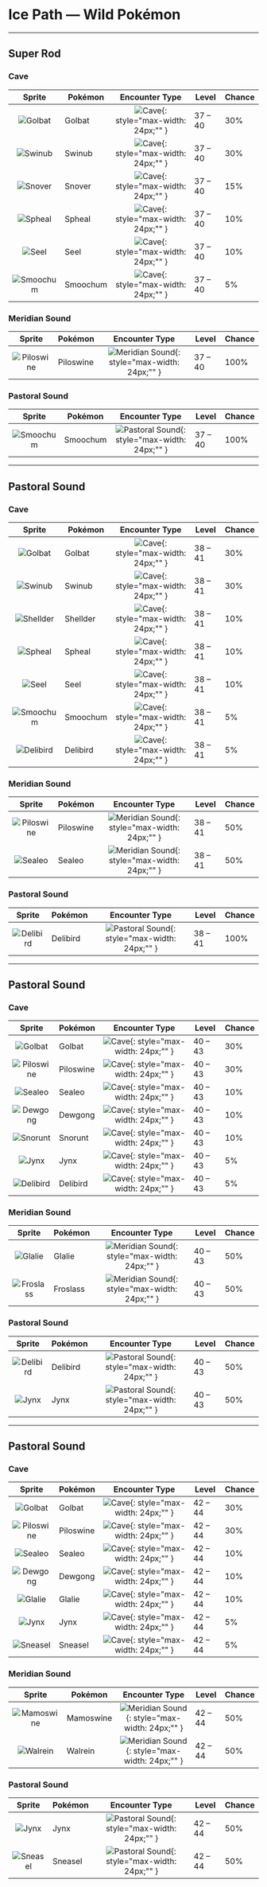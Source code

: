# Ice Path — Wild Pokémon

---

## Super Rod

### Cave

| Sprite | Pokémon | Encounter Type | Level | Chance |
|:------:|---------|:--------------:|-------|--------|
| ![Golbat](../../assets/sprites/golbat/front.gif "Golbat: It can drink more than 10 ounces of blood at once. If it has too much, it gets heavy and flies clumsily.") | Golbat | ![Cave](../../assets/encounter_types/cave.png "Cave"){: style="max-width: 24px;"" } | 37 – 40 | 30% |
| ![Swinub](../../assets/sprites/swinub/front.gif "Swinub: If it smells something enticing, it dashes off headlong to find the source of the aroma.") | Swinub | ![Cave](../../assets/encounter_types/cave.png "Cave"){: style="max-width: 24px;"" } | 37 – 40 | 30% |
| ![Snover](../../assets/sprites/snover/front.gif "Snover: During cold seasons, it migrates to the mountain’s lower reaches. It returns to the snow-covered summit in the spring.") | Snover | ![Cave](../../assets/encounter_types/cave.png "Cave"){: style="max-width: 24px;"" } | 37 – 40 | 15% |
| ![Spheal](../../assets/sprites/spheal/front.gif "Spheal: It crosses the oceans by rolling itself on drifting ice. Fluffy fur keeps it warm when the temperature is below freezing.") | Spheal | ![Cave](../../assets/encounter_types/cave.png "Cave"){: style="max-width: 24px;"" } | 37 – 40 | 10% |
| ![Seel](../../assets/sprites/seel/front.gif "Seel: In daytime, it is often found asleep on the seabed in shallow waters. Its nostrils close while it swims.") | Seel | ![Cave](../../assets/encounter_types/cave.png "Cave"){: style="max-width: 24px;"" } | 37 – 40 | 10% |
| ![Smoochum](../../assets/sprites/smoochum/front.gif "Smoochum: It always rocks its head slowly backwards and forwards as if it is trying to kiss someone.") | Smoochum | ![Cave](../../assets/encounter_types/cave.png "Cave"){: style="max-width: 24px;"" } | 37 – 40 | 5% |

### Meridian Sound

| Sprite | Pokémon | Encounter Type | Level | Chance |
|:------:|---------|:--------------:|-------|--------|
| ![Piloswine](../../assets/sprites/piloswine/front.gif "Piloswine: If it charges at an enemy, the hairs on its back stand up straight. It is very sensitive to sound.") | Piloswine | ![Meridian Sound](../../assets/encounter_types/meridian_sound.png "Meridian Sound"){: style="max-width: 24px;"" } | 37 – 40 | 100% |

### Pastoral Sound

| Sprite | Pokémon | Encounter Type | Level | Chance |
|:------:|---------|:--------------:|-------|--------|
| ![Smoochum](../../assets/sprites/smoochum/front.gif "Smoochum: It always rocks its head slowly backwards and forwards as if it is trying to kiss someone.") | Smoochum | ![Pastoral Sound](../../assets/encounter_types/pastoral_sound.png "Pastoral Sound"){: style="max-width: 24px;"" } | 37 – 40 | 100% |

---

## Pastoral Sound

### Cave

| Sprite | Pokémon | Encounter Type | Level | Chance |
|:------:|---------|:--------------:|-------|--------|
| ![Golbat](../../assets/sprites/golbat/front.gif "Golbat: It can drink more than 10 ounces of blood at once. If it has too much, it gets heavy and flies clumsily.") | Golbat | ![Cave](../../assets/encounter_types/cave.png "Cave"){: style="max-width: 24px;"" } | 38 – 41 | 30% |
| ![Swinub](../../assets/sprites/swinub/front.gif "Swinub: If it smells something enticing, it dashes off headlong to find the source of the aroma.") | Swinub | ![Cave](../../assets/encounter_types/cave.png "Cave"){: style="max-width: 24px;"" } | 38 – 41 | 30% |
| ![Shellder](../../assets/sprites/shellder/front.gif "Shellder: Grains of sand trapped in its shells mix with its body fluids to form beautiful pearls.") | Shellder | ![Cave](../../assets/encounter_types/cave.png "Cave"){: style="max-width: 24px;"" } | 38 – 41 | 10% |
| ![Spheal](../../assets/sprites/spheal/front.gif "Spheal: It crosses the oceans by rolling itself on drifting ice. Fluffy fur keeps it warm when the temperature is below freezing.") | Spheal | ![Cave](../../assets/encounter_types/cave.png "Cave"){: style="max-width: 24px;"" } | 38 – 41 | 10% |
| ![Seel](../../assets/sprites/seel/front.gif "Seel: In daytime, it is often found asleep on the seabed in shallow waters. Its nostrils close while it swims.") | Seel | ![Cave](../../assets/encounter_types/cave.png "Cave"){: style="max-width: 24px;"" } | 38 – 41 | 10% |
| ![Smoochum](../../assets/sprites/smoochum/front.gif "Smoochum: It always rocks its head slowly backwards and forwards as if it is trying to kiss someone.") | Smoochum | ![Cave](../../assets/encounter_types/cave.png "Cave"){: style="max-width: 24px;"" } | 38 – 41 | 5% |
| ![Delibird](../../assets/sprites/delibird/front.gif "Delibird: It nests at the edge of sharp cliffs. It spends all day carrying food to its awaiting chicks.") | Delibird | ![Cave](../../assets/encounter_types/cave.png "Cave"){: style="max-width: 24px;"" } | 38 – 41 | 5% |

### Meridian Sound

| Sprite | Pokémon | Encounter Type | Level | Chance |
|:------:|---------|:--------------:|-------|--------|
| ![Piloswine](../../assets/sprites/piloswine/front.gif "Piloswine: If it charges at an enemy, the hairs on its back stand up straight. It is very sensitive to sound.") | Piloswine | ![Meridian Sound](../../assets/encounter_types/meridian_sound.png "Meridian Sound"){: style="max-width: 24px;"" } | 38 – 41 | 50% |
| ![Sealeo](../../assets/sprites/sealeo/front.gif "Sealeo: It has a very sensitive nose. It touches new things with its nose to examine them.") | Sealeo | ![Meridian Sound](../../assets/encounter_types/meridian_sound.png "Meridian Sound"){: style="max-width: 24px;"" } | 38 – 41 | 50% |

### Pastoral Sound

| Sprite | Pokémon | Encounter Type | Level | Chance |
|:------:|---------|:--------------:|-------|--------|
| ![Delibird](../../assets/sprites/delibird/front.gif "Delibird: It nests at the edge of sharp cliffs. It spends all day carrying food to its awaiting chicks.") | Delibird | ![Pastoral Sound](../../assets/encounter_types/pastoral_sound.png "Pastoral Sound"){: style="max-width: 24px;"" } | 38 – 41 | 100% |

---

## Pastoral Sound

### Cave

| Sprite | Pokémon | Encounter Type | Level | Chance |
|:------:|---------|:--------------:|-------|--------|
| ![Golbat](../../assets/sprites/golbat/front.gif "Golbat: It can drink more than 10 ounces of blood at once. If it has too much, it gets heavy and flies clumsily.") | Golbat | ![Cave](../../assets/encounter_types/cave.png "Cave"){: style="max-width: 24px;"" } | 40 – 43 | 30% |
| ![Piloswine](../../assets/sprites/piloswine/front.gif "Piloswine: If it charges at an enemy, the hairs on its back stand up straight. It is very sensitive to sound.") | Piloswine | ![Cave](../../assets/encounter_types/cave.png "Cave"){: style="max-width: 24px;"" } | 40 – 43 | 30% |
| ![Sealeo](../../assets/sprites/sealeo/front.gif "Sealeo: It has a very sensitive nose. It touches new things with its nose to examine them.") | Sealeo | ![Cave](../../assets/encounter_types/cave.png "Cave"){: style="max-width: 24px;"" } | 40 – 43 | 10% |
| ![Dewgong](../../assets/sprites/dewgong/front.gif "Dewgong: It loves frigid seas with ice floes. It uses its long tail to change swimming direction quickly.") | Dewgong | ![Cave](../../assets/encounter_types/cave.png "Cave"){: style="max-width: 24px;"" } | 40 – 43 | 10% |
| ![Snorunt](../../assets/sprites/snorunt/front.gif "Snorunt: It’s said that if they are seen at midnight, they’ll cause heavy snow. They eat snow and ice to survive.") | Snorunt | ![Cave](../../assets/encounter_types/cave.png "Cave"){: style="max-width: 24px;"" } | 40 – 43 | 10% |
| ![Jynx](../../assets/sprites/jynx/front.gif "Jynx: It speaks a language similar to that of humans. However, it seems to use dancing to communicate.") | Jynx | ![Cave](../../assets/encounter_types/cave.png "Cave"){: style="max-width: 24px;"" } | 40 – 43 | 5% |
| ![Delibird](../../assets/sprites/delibird/front.gif "Delibird: It nests at the edge of sharp cliffs. It spends all day carrying food to its awaiting chicks.") | Delibird | ![Cave](../../assets/encounter_types/cave.png "Cave"){: style="max-width: 24px;"" } | 40 – 43 | 5% |

### Meridian Sound

| Sprite | Pokémon | Encounter Type | Level | Chance |
|:------:|---------|:--------------:|-------|--------|
| ![Glalie](../../assets/sprites/glalie/front.gif "Glalie: It can instantly freeze moisture in the atmosphere. It uses this power to freeze its foes.") | Glalie | ![Meridian Sound](../../assets/encounter_types/meridian_sound.png "Meridian Sound"){: style="max-width: 24px;"" } | 40 – 43 | 50% |
| ![Froslass](../../assets/sprites/froslass/front.gif "Froslass: Legends in snowy regions say that a woman who was lost on an icy mountain was reborn as FROSLASS") | Froslass | ![Meridian Sound](../../assets/encounter_types/meridian_sound.png "Meridian Sound"){: style="max-width: 24px;"" } | 40 – 43 | 50% |

### Pastoral Sound

| Sprite | Pokémon | Encounter Type | Level | Chance |
|:------:|---------|:--------------:|-------|--------|
| ![Delibird](../../assets/sprites/delibird/front.gif "Delibird: It nests at the edge of sharp cliffs. It spends all day carrying food to its awaiting chicks.") | Delibird | ![Pastoral Sound](../../assets/encounter_types/pastoral_sound.png "Pastoral Sound"){: style="max-width: 24px;"" } | 40 – 43 | 50% |
| ![Jynx](../../assets/sprites/jynx/front.gif "Jynx: It speaks a language similar to that of humans. However, it seems to use dancing to communicate.") | Jynx | ![Pastoral Sound](../../assets/encounter_types/pastoral_sound.png "Pastoral Sound"){: style="max-width: 24px;"" } | 40 – 43 | 50% |

---

## Pastoral Sound

### Cave

| Sprite | Pokémon | Encounter Type | Level | Chance |
|:------:|---------|:--------------:|-------|--------|
| ![Golbat](../../assets/sprites/golbat/front.gif "Golbat: It can drink more than 10 ounces of blood at once. If it has too much, it gets heavy and flies clumsily.") | Golbat | ![Cave](../../assets/encounter_types/cave.png "Cave"){: style="max-width: 24px;"" } | 42 – 44 | 30% |
| ![Piloswine](../../assets/sprites/piloswine/front.gif "Piloswine: If it charges at an enemy, the hairs on its back stand up straight. It is very sensitive to sound.") | Piloswine | ![Cave](../../assets/encounter_types/cave.png "Cave"){: style="max-width: 24px;"" } | 42 – 44 | 30% |
| ![Sealeo](../../assets/sprites/sealeo/front.gif "Sealeo: It has a very sensitive nose. It touches new things with its nose to examine them.") | Sealeo | ![Cave](../../assets/encounter_types/cave.png "Cave"){: style="max-width: 24px;"" } | 42 – 44 | 10% |
| ![Dewgong](../../assets/sprites/dewgong/front.gif "Dewgong: It loves frigid seas with ice floes. It uses its long tail to change swimming direction quickly.") | Dewgong | ![Cave](../../assets/encounter_types/cave.png "Cave"){: style="max-width: 24px;"" } | 42 – 44 | 10% |
| ![Glalie](../../assets/sprites/glalie/front.gif "Glalie: It can instantly freeze moisture in the atmosphere. It uses this power to freeze its foes.") | Glalie | ![Cave](../../assets/encounter_types/cave.png "Cave"){: style="max-width: 24px;"" } | 42 – 44 | 10% |
| ![Jynx](../../assets/sprites/jynx/front.gif "Jynx: It speaks a language similar to that of humans. However, it seems to use dancing to communicate.") | Jynx | ![Cave](../../assets/encounter_types/cave.png "Cave"){: style="max-width: 24px;"" } | 42 – 44 | 5% |
| ![Sneasel](../../assets/sprites/sneasel/front.gif "Sneasel: Vicious in nature, it drives PIDGEY from their nests and scavenges any leftovers it can find.") | Sneasel | ![Cave](../../assets/encounter_types/cave.png "Cave"){: style="max-width: 24px;"" } | 42 – 44 | 5% |

### Meridian Sound

| Sprite | Pokémon | Encounter Type | Level | Chance |
|:------:|---------|:--------------:|-------|--------|
| ![Mamoswine](../../assets/sprites/mamoswine/front.gif "Mamoswine: It flourished worldwide during the ice age but its population declined when the masses of ice began to dwindle.") | Mamoswine | ![Meridian Sound](../../assets/encounter_types/meridian_sound.png "Meridian Sound"){: style="max-width: 24px;"" } | 42 – 44 | 50% |
| ![Walrein](../../assets/sprites/walrein/front.gif "Walrein: It shatters drift ice with its strong tusks. Its thick layer of blubber repels enemy attacks.") | Walrein | ![Meridian Sound](../../assets/encounter_types/meridian_sound.png "Meridian Sound"){: style="max-width: 24px;"" } | 42 – 44 | 50% |

### Pastoral Sound

| Sprite | Pokémon | Encounter Type | Level | Chance |
|:------:|---------|:--------------:|-------|--------|
| ![Jynx](../../assets/sprites/jynx/front.gif "Jynx: It speaks a language similar to that of humans. However, it seems to use dancing to communicate.") | Jynx | ![Pastoral Sound](../../assets/encounter_types/pastoral_sound.png "Pastoral Sound"){: style="max-width: 24px;"" } | 42 – 44 | 50% |
| ![Sneasel](../../assets/sprites/sneasel/front.gif "Sneasel: Vicious in nature, it drives PIDGEY from their nests and scavenges any leftovers it can find.") | Sneasel | ![Pastoral Sound](../../assets/encounter_types/pastoral_sound.png "Pastoral Sound"){: style="max-width: 24px;"" } | 42 – 44 | 50% |

